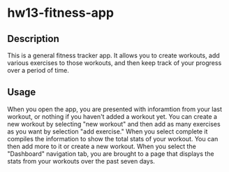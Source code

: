 # hw13-fitness-app

## Description
This is a general fitness tracker app. It allows you to create workouts, add various exercises to those workouts, and then keep track of your progress over a period of time.

## Usage
When you open the app, you are presented with inforamtion from your last workout, or nothing if you haven't added a workout yet. You can create a new workout by selecting "new workout" and then add as many exercises as you want by selection "add exercise." When you select complete it compiles the information to show the total stats of your workout. You can then add more to it or create a new workout. When you select the "Dashboard" navigation tab, you are brought to a page that displays the stats from your workouts over the past seven days.
